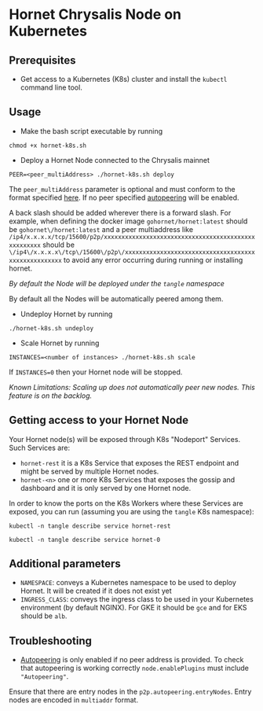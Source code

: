 # Hornet Chrysalis Node on Kubernetes

## Prerequisites

* Get access to a Kubernetes (K8s) cluster and install the `kubectl` command line tool.

## Usage

* Make the bash script executable by running

```
chmod +x hornet-k8s.sh
```

* Deploy a Hornet Node connected to the Chrysalis mainnet

```
PEER=<peer_multiAddress> ./hornet-k8s.sh deploy
```

The `peer_multiAddress` parameter is optional and must conform to the format specified [here](https://hornet.docs.iota.org/post_installation/peering.html). If no peer specified [autopeering](https://hornet.docs.iota.org/post_installation/peering/#autopeering) will be enabled. 

A back slash should be added wherever there is a forward slash. For example, when defining the docker image `gohornet/hornet:latest` should be `gohornet\/hornet:latest` and a peer multiaddress like `/ip4/x.x.x.x/tcp/15600/p2p/xxxxxxxxxxxxxxxxxxxxxxxxxxxxxxxxxxxxxxxxxxxxxxxxxxxx` should be `\/ip4\/x.x.x.x\/tcp\/15600\/p2p\/xxxxxxxxxxxxxxxxxxxxxxxxxxxxxxxxxxxxxxxxxxxxxxxxxxxx` to avoid any error occurring during running or installing hornet.

*By default the Node will be deployed under the `tangle` namespace*

By default all the Nodes will be automatically peered among them.

* Undeploy Hornet by running
```
./hornet-k8s.sh undeploy
```

* Scale Hornet by running
```
INSTANCES=<number of instances> ./hornet-k8s.sh scale
```

If `INSTANCES=0` then your Hornet node will be stopped.

*Known Limitations: Scaling up does not automatically peer new nodes. This feature is on the backlog.*

## Getting access to your Hornet Node

Your Hornet node(s) will be exposed through K8s "Nodeport" Services. Such Services are:

* `hornet-rest` it is a K8s Service that exposes the REST endpoint and might be served by multiple Hornet nodes.
* `hornet-<n>` one or more K8s Services that exposes the gossip and dashboard and it is only served by one Hornet node.

In order to know the ports on the K8s Workers where these Services are exposed, you can run (assuming you are using the `tangle` K8s namespace):

```
kubectl -n tangle describe service hornet-rest
```

```
kubectl -n tangle describe service hornet-0
```

## Additional parameters

* `NAMESPACE`: conveys a Kubernetes namespace to be used to deploy Hornet. It will be created if it does not exist yet
* `INGRESS_CLASS`: conveys the ingress class to be used in your Kubernetes environment (by default NGINX). For GKE it should be `gce` and for EKS should be `alb`.

## Troubleshooting

* [Autopeering](https://hornet.docs.iota.org/post_installation/peering/#autopeering) is only enabled if no peer address is provided. To check that autopeering is working correctly `node.enablePlugins` must include `"Autopeering"`.

Ensure that there are entry nodes in the `p2p.autopeering.entryNodes`. Entry nodes are encoded in `multiaddr` format.
